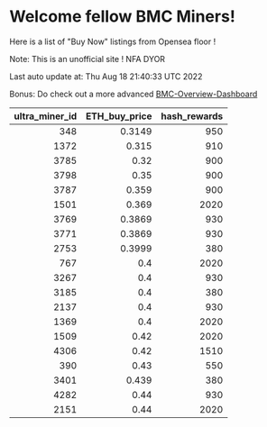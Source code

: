 # Welcome fellow BMC Miners!
Here is a list of "Buy Now" listings from Opensea floor !

Note: This is an unofficial site ! NFA DYOR

Last auto update at: Thu Aug 18 21:40:33 UTC 2022

Bonus: Do check out a more advanced [BMC-Overview-Dashboard](https://dune.com/defifunk/BMC-Overview-Dashboard)


|   ultra_miner_id |   ETH_buy_price |   hash_rewards |
|-----------------:|----------------:|---------------:|
|              348 |          0.3149 |            950 |
|             1372 |          0.315  |            910 |
|             3785 |          0.32   |            900 |
|             3798 |          0.35   |            900 |
|             3787 |          0.359  |            900 |
|             1501 |          0.369  |           2020 |
|             3769 |          0.3869 |            930 |
|             3771 |          0.3869 |            930 |
|             2753 |          0.3999 |            380 |
|              767 |          0.4    |           2020 |
|             3267 |          0.4    |            930 |
|             3185 |          0.4    |            380 |
|             2137 |          0.4    |            930 |
|             1369 |          0.4    |           2020 |
|             1509 |          0.42   |           2020 |
|             4306 |          0.42   |           1510 |
|              390 |          0.43   |            550 |
|             3401 |          0.439  |            380 |
|             4282 |          0.44   |            930 |
|             2151 |          0.44   |           2020 |